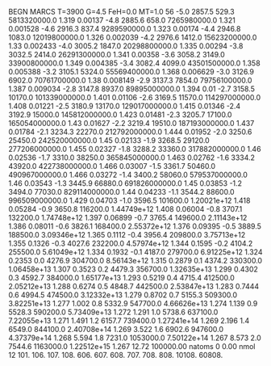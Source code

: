 BEGN
MARCS T=3900 G=4.5 FeH=0.0 MT=1.0
                  56
-5.0 2857.5 529.3 5813320000.0 1.319 0.00137 
-4.8 2885.6 658.0 7265980000.0 1.321 0.001528 
-4.6 2916.3 837.4 9289590000.0 1.323 0.00174 
-4.4 2946.8 1083.0 12019800000.0 1.326 0.002039 
-4.2 2976.6 1412.0 15623200000.0 1.33 0.002433 
-4.0 3005.2 1847.0 20298800000.0 1.335 0.00294 
-3.8 3032.5 2414.0 26291300000.0 1.341 0.00358 
-3.6 3058.2 3149.0 33900800000.0 1.349 0.004385 
-3.4 3082.4 4099.0 43501500000.0 1.358 0.005388 
-3.2 3105.1 5324.0 55569400000.0 1.368 0.006629 
-3.0 3126.9 6902.0 70761700000.0 1.38 0.008149 
-2.9 3137.3 7854.0 79756100000.0 1.387 0.009034 
-2.8 3147.8 8937.0 89895000000.0 1.394 0.01 
-2.7 3158.5 10170.0 101339000000.0 1.401 0.01106 
-2.6 3169.5 11570.0 114297000000.0 1.408 0.01221 
-2.5 3180.9 13170.0 129017000000.0 1.415 0.01346 
-2.4 3192.9 15000.0 145812000000.0 1.423 0.01481 
-2.3 3205.7 17100.0 165054000000.0 1.43 0.01627 
-2.2 3219.4 19510.0 187193000000.0 1.437 0.01784 
-2.1 3234.3 22270.0 212792000000.0 1.444 0.01952 
-2.0 3250.6 25450.0 242520000000.0 1.45 0.02133 
-1.9 3268.5 29120.0 277206000000.0 1.455 0.02327 
-1.8 3288.2 33360.0 317882000000.0 1.46 0.02536 
-1.7 3310.0 38250.0 365845000000.0 1.463 0.02762 
-1.6 3334.2 43920.0 422738000000.0 1.466 0.03007 
-1.5 3361.7 50460.0 490967000000.0 1.466 0.03272 
-1.4 3400.2 58060.0 579537000000.0 1.46 0.03543 
-1.3 3445.9 66880.0 691826000000.0 1.45 0.03853 
-1.2 3494.0 77030.0 829114000000.0 1.44 0.04233 
-1.1 3544.2 88600.0 996509000000.0 1.429 0.04703 
-1.0 3596.5 101600.0 1.20021e+12 1.418 0.05284 
-0.9 3650.8 116200.0 1.44749e+12 1.408 0.06004 
-0.8 3707.1 132200.0 1.74748e+12 1.397 0.06899 
-0.7 3765.4 149600.0 2.11143e+12 1.386 0.08011 
-0.6 3826.1 168400.0 2.55372e+12 1.376 0.09395 
-0.5 3889.5 188500.0 3.09346e+12 1.365 0.1112 
-0.4 3956.4 209800.0 3.75713e+12 1.355 0.1326 
-0.3 4027.6 232200.0 4.57974e+12 1.344 0.1595 
-0.2 4104.2 255500.0 5.61049e+12 1.334 0.1932 
-0.1 4187.0 279700.0 6.91225e+12 1.324 0.2353 
0.0 4276.9 304700.0 8.56143e+12 1.315 0.2879 
0.1 4374.2 330300.0 1.06458e+13 1.307 0.3523 
0.2 4479.3 356700.0 1.32635e+13 1.299 0.4302 
0.3 4592.7 384000.0 1.65177e+13 1.293 0.5219 
0.4 4715.4 412500.0 2.05212e+13 1.288 0.6274 
0.5 4848.7 442500.0 2.53847e+13 1.283 0.7444 
0.6 4994.5 474500.0 3.12332e+13 1.279 0.8702 
0.7 5155.3 509300.0 3.82251e+13 1.277 1.002 
0.8 5332.9 547700.0 4.66626e+13 1.274 1.139 
0.9 5528.3 590200.0 5.73409e+13 1.272 1.291 
1.0 5738.6 637100.0 7.22055e+13 1.271 1.491 
1.2 6157.7 739400.0 1.27241e+14 1.269 2.196 
1.4 6549.0 844100.0 2.40708e+14 1.269 3.522 
1.6 6902.6 947600.0 4.37379e+14 1.268 5.594 
1.8 7231.0 1053000.0 7.50122e+14 1.267 8.573 
2.0 7544.6 1163000.0 1.22512e+15 1.267 12.72 
100000.00
natoms              0      0.00
nmol          12
          101.         106.       107.      108.         606.        607.        608.
          707.         708.       808.    10108.       60808.
